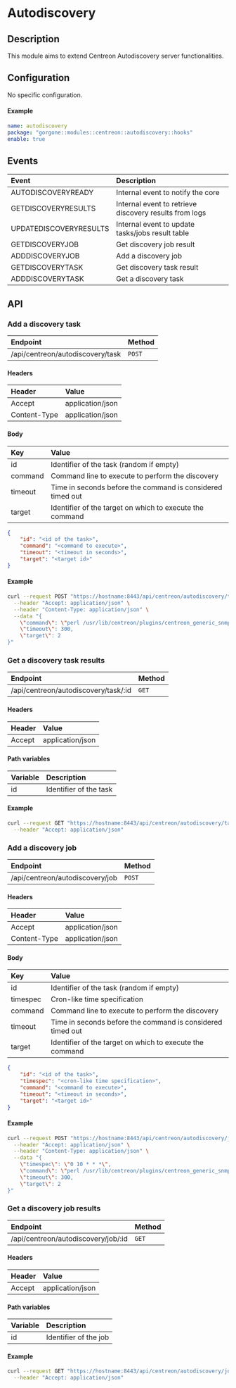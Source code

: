 # Autodiscovery

## Description

This module aims to extend Centreon Autodiscovery server functionalities.

## Configuration

No specific configuration.

#### Example

```yaml
name: autodiscovery
package: "gorgone::modules::centreon::autodiscovery::hooks"
enable: true
```

## Events

| Event | Description |
| :- | :- |
| AUTODISCOVERYREADY | Internal event to notify the core |
| GETDISCOVERYRESULTS | Internal event to retrieve discovery results from logs |
| UPDATEDISCOVERYRESULTS | Internal event to update tasks/jobs result table |
| GETDISCOVERYJOB | Get discovery job result |
| ADDDISCOVERYJOB | Add a discovery job |
| GETDISCOVERYTASK | Get discovery task result |
| ADDDISCOVERYTASK | Get a discovery task |

## API

### Add a discovery task

| Endpoint | Method |
| :- | :- |
| /api/centreon/autodiscovery/task | `POST` |

#### Headers

| Header | Value |
| :- | :- |
| Accept | application/json |
| Content-Type | application/json |

#### Body

| Key | Value |
| :- | :- |
| id | Identifier of the task (random if empty) |
| command | Command line to execute to perform the discovery |
| timeout | Time in seconds before the command is considered timed out |
| target | Identifier of the target on which to execute the command |

```json
{
    "id": "<id of the task>",
    "command": "<command to execute>",
    "timeout": "<timeout in seconds>",
    "target": "<target id>"
}
```

#### Example

```bash
curl --request POST "https://hostname:8443/api/centreon/autodiscovery/task" \
  --header "Accept: application/json" \
  --header "Content-Type: application/json" \
  --data "{
    \"command\": \"perl /usr/lib/centreon/plugins/centreon_generic_snmp.pl --plugin=os::linux::local::plugin --mode=discovery-snmp --subnet='10.1.2.3/24' --snmp-port='161' --snmp-version='2c' --snmp-community='public'\",
    \"timeout\": 300,
    \"target\": 2
}"
```

### Get a discovery task results

| Endpoint | Method |
| :- | :- |
| /api/centreon/autodiscovery/task/:id | `GET` |

#### Headers

| Header | Value |
| :- | :- |
| Accept | application/json |

#### Path variables

| Variable | Description |
| :- | :- |
| id | Identifier of the task |

#### Example

```bash
curl --request GET "https://hostname:8443/api/centreon/autodiscovery/task/autodiscovery_task_3209230948" \
  --header "Accept: application/json"
```

### Add a discovery job

| Endpoint | Method |
| :- | :- |
| /api/centreon/autodiscovery/job | `POST` |

#### Headers

| Header | Value |
| :- | :- |
| Accept | application/json |
| Content-Type | application/json |

#### Body

| Key | Value |
| :- | :- |
| id | Identifier of the task (random if empty) |
| timespec | Cron-like time specification |
| command | Command line to execute to perform the discovery |
| timeout | Time in seconds before the command is considered timed out |
| target | Identifier of the target on which to execute the command |

```json
{
    "id": "<id of the task>",
    "timespec": "<cron-like time specification>",
    "command": "<command to execute>",
    "timeout": "<timeout in seconds>",
    "target": "<target id>"
}
```

#### Example

```bash
curl --request POST "https://hostname:8443/api/centreon/autodiscovery/job" \
  --header "Accept: application/json" \
  --header "Content-Type: application/json" \
  --data "{
    \"timespec\": \"0 10 * * *\",
    \"command\": \"perl /usr/lib/centreon/plugins/centreon_generic_snmp.pl --plugin=os::linux::local::plugin --mode=discovery-snmp --subnet='10.1.2.3/24' --snmp-port='161' --snmp-version='2c' --snmp-community='public'\",
    \"timeout\": 300,
    \"target\": 2
}"
```

### Get a discovery job results

| Endpoint | Method |
| :- | :- |
| /api/centreon/autodiscovery/job/:id | `GET` |

#### Headers

| Header | Value |
| :- | :- |
| Accept | application/json |

#### Path variables

| Variable | Description |
| :- | :- |
| id | Identifier of the job |

#### Example

```bash
curl --request GET "https://hostname:8443/api/centreon/autodiscovery/job/autodiscovery_job_40894092083" \
  --header "Accept: application/json"
```

